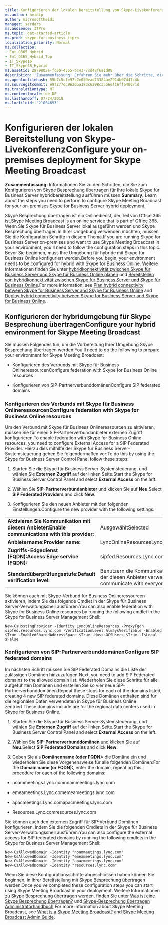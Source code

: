 ```yaml
---
title: Konfigurieren der lokalen Bereitstellung von Skype-Livekonferenz
ms.author: heidip
author: microsoftheidi
manager: serdars
ms.audience: ITPro
ms.topic: get-started-article
ms.prod: skype-for-business-itpro
localization_priority: Normal
ms.collection:
- Ent_O365_Hybrid
- Ent_O365_Hybrid_Top
- IT_Skype16
- IT_Skype4B_Hybrid
ms.assetid: 2979802e-fc6b-4555-bc43-7cd48f6a1d88
description: 'Zusammenfassung: Erfahren Sie mehr über die Schritte, die Sie zum Konfigurieren von Skype Besprechung übertragen für Ihre lokale Skype für Business Server hybridbereitstellung ausführen müssen.'
ms.openlocfilehash: 55b7c5c1e97c2e059ead73384ae2914b07d47c4b
ms.sourcegitcommit: e9f277dc96265a193c6298c3556ef16ff640071d
ms.translationtype: MT
ms.contentlocale: de-DE
ms.lasthandoff: 07/24/2018
ms.locfileid: "21004693"
---
```

# <a name="configure-your-on-premises-deployment-for-skype-meeting-broadcast"></a><span data-ttu-id="31535-103">Konfigurieren der lokalen Bereitstellung von Skype-Livekonferenz</span><span class="sxs-lookup"><span data-stu-id="31535-103">Configure your on-premises deployment for Skype Meeting Broadcast</span></span>
 
<span data-ttu-id="31535-104">**Zusammenfassung:** Informationen Sie zu den Schritten, die Sie zum Konfigurieren von Skype Besprechung übertragen für Ihre lokale Skype für Business Server hybridbereitstellung ausführen müssen.</span><span class="sxs-lookup"><span data-stu-id="31535-104">**Summary:** Learn about the steps you need to perform to configure Skype Meeting Broadcast for your on-premises Skype for Business Server hybrid deployment.</span></span>
  
<span data-ttu-id="31535-105">Skype Besprechung übertragen ist ein Onlinedienst, der Teil von Office 365 ist.</span><span class="sxs-lookup"><span data-stu-id="31535-105">Skype Meeting Broadcast is an online service that is part of Office 365.</span></span> <span data-ttu-id="31535-106">Wenn Sie Skype für Business Server lokal ausgeführt werden und Skype Besprechung übertragen in Ihrer Umgebung verwenden möchten, müssen Sie die Konfiguration Schritte in diesem Thema.</span><span class="sxs-lookup"><span data-stu-id="31535-106">If you are running Skype for Business Server on-premises and want to use Skype Meeting Broadcast in your environment, you'll need to follow the configuration steps in this topic.</span></span> <span data-ttu-id="31535-107">Bevor Sie beginnen, muss Ihre Umgebung für hybride mit Skype für Business Online konfiguriert werden.</span><span class="sxs-lookup"><span data-stu-id="31535-107">Before you begin, your environment needs to be configured for hybrid with Skype for Business Online.</span></span> <span data-ttu-id="31535-108">Weitere Informationen finden Sie unter [hybridkonnektivität zwischen Skype für Business Server und Skype für Business Online planen](../skype-for-business-hybrid-solutions/plan-hybrid-connectivity.md) und [Bereitstellen von hybridkonnektivität zwischen Skype für Business Server und Skype für Business Online](../skype-for-business-hybrid-solutions/deploy-hybrid-connectivity/deploy-hybrid-connectivity.md).</span><span class="sxs-lookup"><span data-stu-id="31535-108">For more information, see [Plan hybrid connectivity between Skype for Business Server and Skype for Business Online](../skype-for-business-hybrid-solutions/plan-hybrid-connectivity.md) and [Deploy hybrid connectivity between Skype for Business Server and Skype for Business Online](../skype-for-business-hybrid-solutions/deploy-hybrid-connectivity/deploy-hybrid-connectivity.md).</span></span>
  
## <a name="configure-your-hybrid-environment-for-skype-meeting-broadcast"></a><span data-ttu-id="31535-109">Konfigurieren der hybridumgebung für Skype Besprechung übertragen</span><span class="sxs-lookup"><span data-stu-id="31535-109">Configure your hybrid environment for Skype Meeting Broadcast</span></span>

<span data-ttu-id="31535-110">Sie müssen Folgendes tun, um die Vorbereitung Ihrer Umgebung Skype Besprechung übertragen werden:</span><span class="sxs-lookup"><span data-stu-id="31535-110">You'll need to do the following to prepare your environment for Skype Meeting Broadcast:</span></span>
  
- <span data-ttu-id="31535-111">Konfigurieren des Verbunds mit Skype für Business Onlineressourcen</span><span class="sxs-lookup"><span data-stu-id="31535-111">Configure federation with Skype for Business Online resources</span></span>
    
- <span data-ttu-id="31535-112">Konfigurieren von SIP-Partnerverbunddomänen</span><span class="sxs-lookup"><span data-stu-id="31535-112">Configure SIP federated domains</span></span>
    
### <a name="configure-federation-with-skype-for-business-online-resources"></a><span data-ttu-id="31535-113">Konfigurieren des Verbunds mit Skype für Business Onlineressourcen</span><span class="sxs-lookup"><span data-stu-id="31535-113">Configure federation with Skype for Business Online resources</span></span>

<span data-ttu-id="31535-114">Um den Verbund mit Skype für Business Onlineressourcen zu aktivieren, müssen Sie für einen SIP-Partnerverbundanbieter externen Zugriff konfigurieren.</span><span class="sxs-lookup"><span data-stu-id="31535-114">To enable federation with Skype for Business Online resources, you need to configure External Access for a SIP Federated Provider.</span></span> <span data-ttu-id="31535-115">Hierzu dies mithilfe der Skype für Business Server-Systemsteuerung gehen Sie folgendermaßen vor:</span><span class="sxs-lookup"><span data-stu-id="31535-115">To do this by using the Skype for Business Server Control Panel follow these steps:</span></span>
  
1. <span data-ttu-id="31535-116">Starten Sie die Skype für Business Server-Systemsteuerung, und wählen Sie **Externen Zugriff** auf der linken Seite.</span><span class="sxs-lookup"><span data-stu-id="31535-116">Start the Skype for Business Server Control Panel and select **External Access** on the left.</span></span>
    
2. <span data-ttu-id="31535-117">Wählen Sie **SIP-Partnerverbundanbieter** und klicken Sie auf **Neu**.</span><span class="sxs-lookup"><span data-stu-id="31535-117">Select **SIP Federated Providers** and click **New**.</span></span>
    
3. <span data-ttu-id="31535-118">Konfigurieren Sie den neuen Anbieter mit den folgenden Einstellungen:</span><span class="sxs-lookup"><span data-stu-id="31535-118">Configure the new provider with the following settings:</span></span>
    
|||
|:-----|:-----|
|<span data-ttu-id="31535-119">**Aktivieren Sie Kommunikation mit diesem Anbieter:**</span><span class="sxs-lookup"><span data-stu-id="31535-119">**Enable communications with this provider:**</span></span> <br/> |<span data-ttu-id="31535-120">Ausgewählt</span><span class="sxs-lookup"><span data-stu-id="31535-120">Selected</span></span>  <br/> |
|<span data-ttu-id="31535-121">**Anbietername:**</span><span class="sxs-lookup"><span data-stu-id="31535-121">**Provider name:**</span></span> <br/> |<span data-ttu-id="31535-122">LyncOnlineResources</span><span class="sxs-lookup"><span data-stu-id="31535-122">LyncOnlineResources</span></span>  <br/> |
|<span data-ttu-id="31535-123">**Zugriffs-Edgedienst (FQDN):**</span><span class="sxs-lookup"><span data-stu-id="31535-123">**Access Edge service (FQDN):**</span></span> <br/> |<span data-ttu-id="31535-124">sipfed.Resources.Lync.com</span><span class="sxs-lookup"><span data-stu-id="31535-124">sipfed.resources.lync.com</span></span>  <br/> |
|<span data-ttu-id="31535-125">**Standardüberprüfungsstufe:**</span><span class="sxs-lookup"><span data-stu-id="31535-125">**Default verification level:**</span></span> <br/> |<span data-ttu-id="31535-126">Benutzern die Kommunikation mit jedem erlauben, der diesen Anbieter verwendet</span><span class="sxs-lookup"><span data-stu-id="31535-126">Allow users to communicate with everyone using this provider.</span></span>  <br/> |
   
<span data-ttu-id="31535-127">Sie können auch mit Skype-Verbund für Business Onlineressourcen aktivieren, indem Sie das folgende Cmdlet in der Skype für Business Server-Verwaltungsshell ausführen:</span><span class="sxs-lookup"><span data-stu-id="31535-127">You can also enable federation with Skype for Business Online resources by running the following cmdlet in the Skype for Business Server Management Shell:</span></span>
  
```
New-CsHostingProvider -Identity LyncOnlineResources -ProxyFqdn sipfed.resources.lync.com -VerificationLevel AlwaysVerifiable -Enabled $True -EnabledSharedAddressSpace $True -HostsOCSUsers $True -IsLocal $False
```

### <a name="configure-sip-federated-domains"></a><span data-ttu-id="31535-128">Konfigurieren von SIP-Partnerverbunddomänen</span><span class="sxs-lookup"><span data-stu-id="31535-128">Configure SIP federated domains</span></span>

<span data-ttu-id="31535-129">Im nächsten Schritt müssen Sie SIP Federated Domains die Liste der zulässigen Domänen hinzuzufügen.</span><span class="sxs-lookup"><span data-stu-id="31535-129">Next, you need to add SIP Federated domains to the allowed domain list.</span></span> <span data-ttu-id="31535-130">Wiederholen Sie diese Schritte für alle aufgeführten Domänen und erstellen Sie so vier neue SIP-Partnerverbunddomänen.</span><span class="sxs-lookup"><span data-stu-id="31535-130">Repeat these steps for each of the domains listed, creating 4 new SIP federated domains.</span></span> <span data-ttu-id="31535-131">Diese Domänen enthalten sind für die regionalen Daten verwendeten in Skype für Business Online zentriert.</span><span class="sxs-lookup"><span data-stu-id="31535-131">These domains include are for the regional data centers used in Skype for Business Online.</span></span>
  
1. <span data-ttu-id="31535-132">Starten Sie die Skype für Business Server-Systemsteuerung, und wählen Sie **Externen Zugriff** auf der linken Seite.</span><span class="sxs-lookup"><span data-stu-id="31535-132">Start the Skype for Business Server Control Panel and select **External Access** on the left.</span></span>
    
2. <span data-ttu-id="31535-133">Wählen Sie **SIP-Partnerverbunddomänen** und klicken Sie auf **Neu**.</span><span class="sxs-lookup"><span data-stu-id="31535-133">Select **SIP Federated Domains** and click **New**.</span></span>
    
3. <span data-ttu-id="31535-134">Geben Sie als **Domänenname (oder FQDN):** die Domäne ein und wiederholen Sie diese Vorgehensweise für alle folgenden Domänen:</span><span class="sxs-lookup"><span data-stu-id="31535-134">For the **Domain name (or FQDN):**, enter the domain, repeating this procedure for each of the following domains:</span></span>
    
  - <span data-ttu-id="31535-135">noammeetings.Lync.com</span><span class="sxs-lookup"><span data-stu-id="31535-135">noammeetings.lync.com</span></span>
    
  - <span data-ttu-id="31535-136">emeameetings.Lync.com</span><span class="sxs-lookup"><span data-stu-id="31535-136">emeameetings.lync.com</span></span>
    
  - <span data-ttu-id="31535-137">apacmeetings.Lync.com</span><span class="sxs-lookup"><span data-stu-id="31535-137">apacmeetings.lync.com</span></span>
    
  - <span data-ttu-id="31535-138">Resources.Lync.com</span><span class="sxs-lookup"><span data-stu-id="31535-138">resources.lync.com</span></span>
    
<span data-ttu-id="31535-139">Sie können auch den externen Zugriff für SIP-Verbund Domänen konfigurieren, indem Sie die folgenden Cmdlets in der Skype für Business Server-Verwaltungsshell ausführen:</span><span class="sxs-lookup"><span data-stu-id="31535-139">You can also configure the external access for SIP federated domains by running the following cmdlets in the Skype for Business Server Management Shell:</span></span>
  
```
New-CsAllowedDomain -Identity "noammeetings.lync.com"
New-CsAllowedDomain -Identity "emeameetings.lync.com"
New-CsAllowedDomain -Identity "apacmeetings.lync.com"
New-CsAllowedDomain -Identity "resources.lync.com"
```

<span data-ttu-id="31535-140">Wenn Sie diese Konfigurationsschritte abgeschlossen haben können Sie beginnen, in Ihrer Bereitstellung mit Skype Besprechung übertragen werden.</span><span class="sxs-lookup"><span data-stu-id="31535-140">Once you've completed these configuration steps you can start using Skype Meeting Broadcast in your deployment.</span></span> <span data-ttu-id="31535-141">Weitere Informationen zu Skype Besprechung übertragen werden, finden Sie unter [Was ist eine Skype Besprechung übertragen?](https://go.microsoft.com/fwlink/?LinkId=617071) und [Skype-Besprechung übertragen Administratorhandbuch](https://go.microsoft.com/fwlink/?LinkId=617075).</span><span class="sxs-lookup"><span data-stu-id="31535-141">For more information about Skype Meeting Broadcast, see [What is a Skype Meeting Broadcast?](https://go.microsoft.com/fwlink/?LinkId=617071) and [Skype Meeting Broadcast Admin Guide](https://go.microsoft.com/fwlink/?LinkId=617075).</span></span>
  

